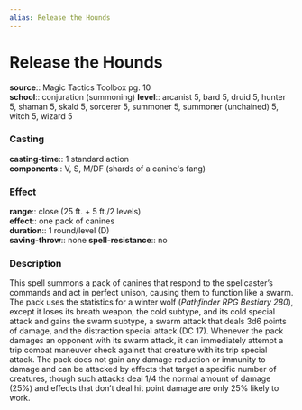 ```yaml
---
alias: Release the Hounds
---
```


# Release the Hounds 

**source**:: Magic Tactics Toolbox pg. 10  
**school**:: conjuration (summoning)
**level**:: arcanist 5, bard 5, druid 5, hunter 5, shaman 5, skald 5, sorcerer 5, summoner 5, summoner (unchained) 5, witch 5, wizard 5

### Casting 

**casting-time**:: 1 standard action  
**components**:: V, S, M/DF (shards of a canine's fang)

### Effect 

**range**:: close (25 ft. + 5 ft./2 levels)  
**effect**:: one pack of canines  
**duration**:: 1 round/level (D)  
**saving-throw**:: none
**spell-resistance**:: no

### Description 

This spell summons a pack of canines that respond to the spellcaster’s commands and act in perfect unison, causing them to function like a swarm. The pack uses the statistics for a winter wolf (*Pathfinder RPG Bestiary 280*), except it loses its breath weapon, the cold subtype, and its cold special attack and gains the swarm subtype, a swarm attack that deals 3d6 points of damage, and the distraction special attack (DC 17). Whenever the pack damages an opponent with its swarm attack, it can immediately attempt a trip combat maneuver check against that creature with its trip special attack. The pack does not gain any damage reduction or immunity to damage and can be attacked by effects that target a specific number of creatures, though such attacks deal 1/4 the normal amount of damage (25%) and effects that don’t deal hit point damage are only 25% likely to work.
